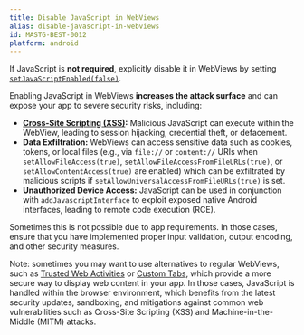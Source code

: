 ```yaml
---
title: Disable JavaScript in WebViews
alias: disable-javascript-in-webviews
id: MASTG-BEST-0012
platform: android
---
```


If JavaScript is **not required**, explicitly disable it in WebViews by setting [`setJavaScriptEnabled(false)`](https://developer.android.com/reference/android/webkit/WebSettings.html#setJavaScriptEnabled%28boolean%29).  

Enabling JavaScript in WebViews **increases the attack surface** and can expose your app to severe security risks, including:  

- **[Cross-Site Scripting (XSS)](https://owasp.org/www-community/attacks/xss/):** Malicious JavaScript can execute within the WebView, leading to session hijacking, credential theft, or defacement.
- **Data Exfiltration:** WebViews can access sensitive data such as cookies, tokens, or local files (e.g., via `file://` or `content://` URIs when `setAllowFileAccess(true)`, `setAllowFileAccessFromFileURLs(true)`, or `setAllowContentAccess(true)` are enabled) which can be exfiltrated by malicious scripts if `setAllowUniversalAccessFromFileURLs(true)` is set.
- **Unauthorized Device Access:** JavaScript can be used in conjunction with `addJavascriptInterface` to exploit exposed native Android interfaces, leading to remote code execution (RCE).

Sometimes this is not possible due to app requirements. In those cases, ensure that you have implemented proper input validation, output encoding, and other security measures.

Note: sometimes you may want to use alternatives to regular WebViews, such as [Trusted Web Activities](https://developer.android.com/guide/topics/app-bundle/trusted-web-activities) or [Custom Tabs](https://developer.chrome.com/docs/android/custom-tabs/overview/), which provide a more secure way to display web content in your app. In those cases, JavaScript is handled within the browser environment, which benefits from the latest security updates, sandboxing, and mitigations against common web vulnerabilities such as Cross-Site Scripting (XSS) and Machine-in-the-Middle (MITM) attacks.
